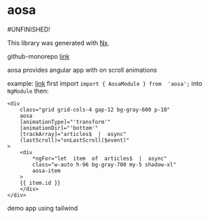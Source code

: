 
# aosa
#UNFINISHED!

This library was generated with [Nx](https://nx.dev).

github-monorepo [link](https://github.com/giorgi0203/universal-repo-nx)

aosa provides angular app with on scroll animations

example: [link](https://github.com/giorgi0203/universal-repo-nx/tree/master/apps/demo/src/app/pages/osa-demos/osa-demo/osa-demo)
first import `import { AosaModule } from  'aosa';` into `NgModule`
then:

    <div
	    class="grid grid-cols-4 gap-12 bg-gray-600 p-10"
	    aosa
	    [animationType]="'transform'"
	    [animationDir]="'bottom'"
	    [trackArray]="articles$  |  async"
	    (lastScroll)="onLastScroll($event)"
    >
	    <div
		    *ngFor="let  item  of  articles$  |  async"
		    class="w-auto h-96 bg-gray-700 my-5 shadow-xl"
		    aosa-item
	    >
	    {{ item.id }}
	    </div>
    </div>
demo app using tailwind 
